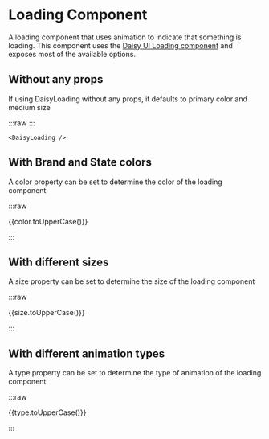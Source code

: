 <script setup lang="ts">
import {DaisyLoading, DaisyTab, DaisyTabs} from 'daisy-vue'
import {colorsBrand, colorsState, sizes} from 'daisy-vue/globals'

const types = ['spinner', 'dots', 'ring', 'ball', 'bars', 'infinity']
</script>

# Loading Component

A loading component that uses animation to indicate that something is loading. This component
uses the [Daisy UI Loading component](https://daisyui.com/components/loading/) and exposes most of the
available options.

## Without any props

If using DaisyLoading without any props, it defaults to primary color and medium size

<DaisyTabs>
<DaisyTab value="Preview">

:::raw
<DaisyLoading/>
:::

</DaisyTab>
<DaisyTab value="Code">

```vue
<DaisyLoading />
```

</DaisyTab>
</DaisyTabs>

## With Brand and State colors

A color property can be set to determine the color of the loading component

<DaisyTabs>
<DaisyTab value="Preview">

:::raw

<div class="grid grid-cols-5 gap-4">
<div v-for="color in [...colorsBrand, ...colorsState]" :key="color" class="flex flex-col items-center">
<p>{{color.toUpperCase()}}</p>
<DaisyLoading  :color="color"/>
</div>
</div>
:::

</DaisyTab>
<DaisyTab value="Code">

<template v-for="color in [...colorsBrand, ...colorsState]" :key="color">

```vue-vue
<DaisyLoading color="{{color}}"/>
```

</template>

</DaisyTab>
</DaisyTabs>

## With different sizes

A size property can be set to determine the size of the loading component

<DaisyTabs>
<DaisyTab value="Preview">

:::raw

<div class="grid grid-cols-5 gap-4">
<div v-for="size in sizes" :key="size" class="flex flex-col items-center">
<p>{{size.toUpperCase()}}</p>
<DaisyLoading :size="size"/>
</div>
</div>
:::

</DaisyTab>
<DaisyTab value="Code">

<template v-for="size in sizes" :key="size">

```vue-vue
<DaisyLoading size="{{size}}"/>
```

</template>

</DaisyTab>
</DaisyTabs>

## With different animation types

A type property can be set to determine the type of animation of the loading component

<DaisyTabs>
<DaisyTab value="Preview">

:::raw

<div class="grid grid-cols-5 gap-4">
<div v-for="type in types" :key="type" class="flex flex-col items-center">
<p>{{type.toUpperCase()}}</p>
<DaisyLoading :type="type"/>
</div>
</div>
:::

</DaisyTab>
<DaisyTab value="Code">

<template v-for="type in types" :key="type">

```vue-vue
<DaisyLoading type="{{type}}"/>
```

</template>

</DaisyTab>
</DaisyTabs>
